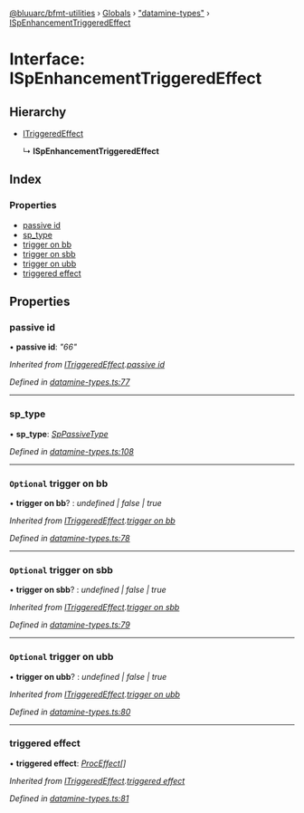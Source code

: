[@bluuarc/bfmt-utilities](../README.md) › [Globals](../globals.md) › ["datamine-types"](../modules/_datamine_types_.md) › [ISpEnhancementTriggeredEffect](_datamine_types_.ispenhancementtriggeredeffect.md)

# Interface: ISpEnhancementTriggeredEffect

## Hierarchy

* [ITriggeredEffect](_datamine_types_.itriggeredeffect.md)

  ↳ **ISpEnhancementTriggeredEffect**

## Index

### Properties

* [passive id](_datamine_types_.ispenhancementtriggeredeffect.md#passive-id)
* [sp_type](_datamine_types_.ispenhancementtriggeredeffect.md#sp_type)
* [trigger on bb](_datamine_types_.ispenhancementtriggeredeffect.md#optional-trigger-on-bb)
* [trigger on sbb](_datamine_types_.ispenhancementtriggeredeffect.md#optional-trigger-on-sbb)
* [trigger on ubb](_datamine_types_.ispenhancementtriggeredeffect.md#optional-trigger-on-ubb)
* [triggered effect](_datamine_types_.ispenhancementtriggeredeffect.md#triggered-effect)

## Properties

###  passive id

• **passive id**: *"66"*

*Inherited from [ITriggeredEffect](_datamine_types_.itriggeredeffect.md).[passive id](_datamine_types_.itriggeredeffect.md#passive-id)*

*Defined in [datamine-types.ts:77](https://github.com/BluuArc/bfmt-utilities/blob/57ae3a5/src/datamine-types.ts#L77)*

___

###  sp_type

• **sp_type**: *[SpPassiveType](../enums/_datamine_types_.sppassivetype.md)*

*Defined in [datamine-types.ts:108](https://github.com/BluuArc/bfmt-utilities/blob/57ae3a5/src/datamine-types.ts#L108)*

___

### `Optional` trigger on bb

• **trigger on bb**? : *undefined | false | true*

*Inherited from [ITriggeredEffect](_datamine_types_.itriggeredeffect.md).[trigger on bb](_datamine_types_.itriggeredeffect.md#optional-trigger-on-bb)*

*Defined in [datamine-types.ts:78](https://github.com/BluuArc/bfmt-utilities/blob/57ae3a5/src/datamine-types.ts#L78)*

___

### `Optional` trigger on sbb

• **trigger on sbb**? : *undefined | false | true*

*Inherited from [ITriggeredEffect](_datamine_types_.itriggeredeffect.md).[trigger on sbb](_datamine_types_.itriggeredeffect.md#optional-trigger-on-sbb)*

*Defined in [datamine-types.ts:79](https://github.com/BluuArc/bfmt-utilities/blob/57ae3a5/src/datamine-types.ts#L79)*

___

### `Optional` trigger on ubb

• **trigger on ubb**? : *undefined | false | true*

*Inherited from [ITriggeredEffect](_datamine_types_.itriggeredeffect.md).[trigger on ubb](_datamine_types_.itriggeredeffect.md#optional-trigger-on-ubb)*

*Defined in [datamine-types.ts:80](https://github.com/BluuArc/bfmt-utilities/blob/57ae3a5/src/datamine-types.ts#L80)*

___

###  triggered effect

• **triggered effect**: *[ProcEffect](../modules/_datamine_types_.md#proceffect)[]*

*Inherited from [ITriggeredEffect](_datamine_types_.itriggeredeffect.md).[triggered effect](_datamine_types_.itriggeredeffect.md#triggered-effect)*

*Defined in [datamine-types.ts:81](https://github.com/BluuArc/bfmt-utilities/blob/57ae3a5/src/datamine-types.ts#L81)*
